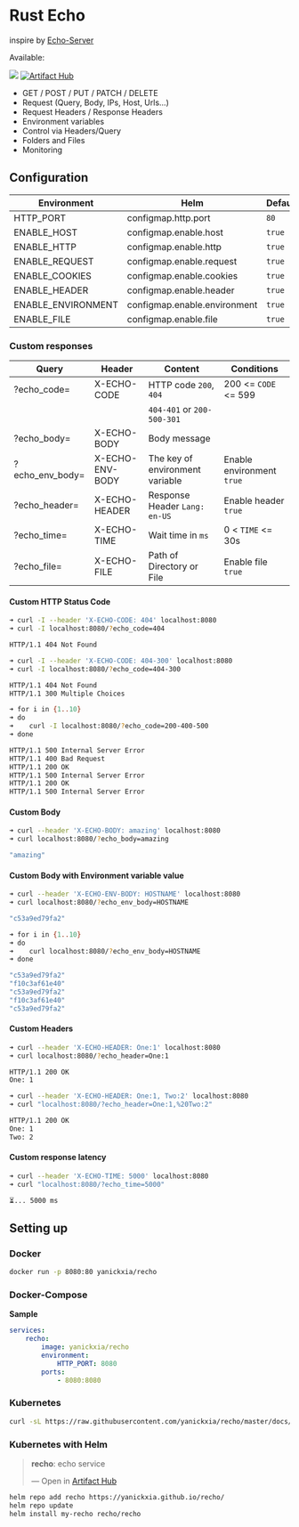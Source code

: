 # Rust Echo

inspire by [Echo-Server](https://github.com/Ealenn/Echo-Server/)

Available:

![](https://img.shields.io/badge/linux-amd64-blue?style=flat-square&logo=docker)
[![Artifact Hub](https://img.shields.io/endpoint?url=https://artifacthub.io/badge/repository/recho)](https://artifacthub.io/packages/search?repo=recho)

- GET / POST / PUT / PATCH / DELETE
- Request (Query, Body, IPs, Host, Urls...)
- Request Headers / Response Headers
- Environment variables
- Control via Headers/Query
- Folders and Files
- Monitoring

## Configuration

| Environment        | Helm                         | Default |
|--------------------|------------------------------|---------|
| HTTP_PORT          | configmap.http.port          | `80`    |
| ENABLE_HOST        | configmap.enable.host        | `true`  |
| ENABLE_HTTP        | configmap.enable.http        | `true`  |
| ENABLE_REQUEST     | configmap.enable.request     | `true`  |
| ENABLE_COOKIES     | configmap.enable.cookies     | `true`  |
| ENABLE_HEADER      | configmap.enable.header      | `true`  |
| ENABLE_ENVIRONMENT | configmap.enable.environment | `true`  |
| ENABLE_FILE        | configmap.enable.file        | `true`  |

### Custom responses

| Query           | Header          | Content                         | Conditions                |
|-----------------|-----------------|---------------------------------|---------------------------|
| ?echo_code=     | X-ECHO-CODE     | HTTP code `200`, `404`          | 200 <= `CODE` <= 599      |
|                 |                 | `404-401` or `200-500-301`      |                           |
| ?echo_body=     | X-ECHO-BODY     | Body message                    |                           |
| ?echo_env_body= | X-ECHO-ENV-BODY | The key of environment variable | Enable environment `true` |
| ?echo_header=   | X-ECHO-HEADER   | Response Header `Lang: en-US`   | Enable header `true`      |
| ?echo_time=     | X-ECHO-TIME     | Wait time in `ms`               | 0 < `TIME` <= 30s         |
| ?echo_file=     | X-ECHO-FILE     | Path of Directory or File       | Enable file `true`        |

#### <a name='CustomHTTPStatusCode'></a>Custom HTTP Status Code

```bash
➜ curl -I --header 'X-ECHO-CODE: 404' localhost:8080
➜ curl -I localhost:8080/?echo_code=404

HTTP/1.1 404 Not Found
```

```bash
➜ curl -I --header 'X-ECHO-CODE: 404-300' localhost:8080
➜ curl -I localhost:8080/?echo_code=404-300

HTTP/1.1 404 Not Found
HTTP/1.1 300 Multiple Choices
```

```bash
➜ for i in {1..10}
➜ do
➜    curl -I localhost:8080/?echo_code=200-400-500
➜ done

HTTP/1.1 500 Internal Server Error
HTTP/1.1 400 Bad Request
HTTP/1.1 200 OK
HTTP/1.1 500 Internal Server Error
HTTP/1.1 200 OK
HTTP/1.1 500 Internal Server Error
```

#### <a name='CustomBody'></a>Custom Body

```bash
➜ curl --header 'X-ECHO-BODY: amazing' localhost:8080
➜ curl localhost:8080/?echo_body=amazing

"amazing"
```

#### <a name='CustomBodywithEnvironmentvariablevalue'></a>Custom Body with Environment variable value

```bash
➜ curl --header 'X-ECHO-ENV-BODY: HOSTNAME' localhost:8080
➜ curl localhost:8080/?echo_env_body=HOSTNAME

"c53a9ed79fa2"
```

```bash
➜ for i in {1..10}
➜ do
➜    curl localhost:8080/?echo_env_body=HOSTNAME
➜ done

"c53a9ed79fa2"
"f10c3af61e40"
"c53a9ed79fa2"
"f10c3af61e40"
"c53a9ed79fa2"
```

#### <a name='CustomHeaders'></a>Custom Headers

```bash
➜ curl --header 'X-ECHO-HEADER: One:1' localhost:8080
➜ curl localhost:8080/?echo_header=One:1

HTTP/1.1 200 OK
One: 1
```

```bash
➜ curl --header 'X-ECHO-HEADER: One:1, Two:2' localhost:8080
➜ curl "localhost:8080/?echo_header=One:1,%20Two:2"

HTTP/1.1 200 OK
One: 1
Two: 2
```

#### <a name='Customresponselatency'></a>Custom response latency

```bash
➜ curl --header 'X-ECHO-TIME: 5000' localhost:8080
➜ curl "localhost:8080/?echo_time=5000"

⏳... 5000 ms
```

## <a name='Settingup'></a>Setting up

### <a name='Docker'></a>Docker

```bash
docker run -p 8080:80 yanickxia/recho
```

### <a name='Docker-Compose'></a>Docker-Compose

**Sample**

```yaml
services:
    recho:
        image: yanickxia/recho
        environment:
            HTTP_PORT: 8080
        ports:
            - 8080:8080
```

### <a name='Kubernetes'></a>Kubernetes

```bash
curl -sL https://raw.githubusercontent.com/yanickxia/recho/master/docs/examples/kube.yaml | kubectl apply -f -
```

### <a name='KuberneteswithHelm'></a>Kubernetes with Helm

<div class="artifacthub-widget" data-url="https://artifacthub.io/packages/helm/recho/recho" data-theme="light" data-header="true" data-stars="true" data-responsive="false"><blockquote><p lang="en" dir="ltr"><b>recho</b>: echo service</p>&mdash; Open in <a href="https://artifacthub.io/packages/helm/recho/recho">Artifact Hub</a></blockquote></div><script async src="https://artifacthub.io/artifacthub-widget.js"></script>

```bash
helm repo add recho https://yanickxia.github.io/recho/
helm repo update
helm install my-recho recho/recho
```
